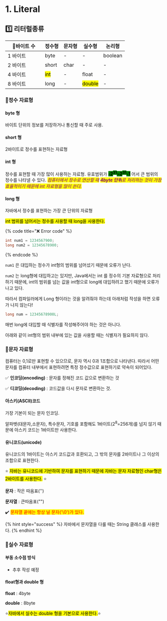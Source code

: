 # 1. Literal

## 1️⃣ 리터럴종류

<table><thead><tr><th width="103.66668701171875">🌮바이트 수</th><th>정수형</th><th>문자형</th><th>실수형</th><th>논리형</th></tr></thead><tbody><tr><td>1 바이트</td><td>byte</td><td>-</td><td>-</td><td>boolean</td></tr><tr><td>2 바이트</td><td>short</td><td>char</td><td>-</td><td>-</td></tr><tr><td>4 바이트</td><td><mark style="background-color:yellow;">int</mark></td><td>-</td><td>float</td><td>-</td></tr><tr><td>8 바이트</td><td>long</td><td>-</td><td><mark style="background-color:yellow;">double</mark></td><td>-</td></tr></tbody></table>

### 🔹정수 자료형

#### byte 형

바이트 단위의 정보를 저장하거나 통신할 때 주로 사용.

#### short 형

2바이트로 정수를 표현하는 자료형

#### int 형

정수를 표현할 때 가장 많이 사용하는 자료형. 유효범위가 <mark style="background-color:green;">**-2**</mark><sup><mark style="background-color:green;">**31**<mark style="background-color:green;"></sup><mark style="background-color:green;">**\~2**</mark><sup><mark style="background-color:green;">**31**<mark style="background-color:green;"></sup><mark style="background-color:green;">**-1**</mark> 어서 큰 범위의 정수를 나타낼 수 있다. _<mark style="color:purple;">컴퓨터에서 정수로 연산할 때</mark> <mark style="color:purple;"></mark><mark style="color:purple;">**4byte 단위**</mark><mark style="color:purple;">로 처리하는 것이 가장 효율적이기 때문에 int 자료형을 많이 쓴다.</mark>_

#### long 형

자바에서 정수를 표현하는 가장 큰 단위의 자료형

<mark style="background-color:yellow;">int 범위를 넘어서는 정수를 사용할 때 long을 사용한다.</mark>

{% code title="❌ Error code" %}
```java
int num1 = 1234567900;
long num2 = 12345678900;
```
{% endcode %}

`num1` 은 대입하는 정수가 int형의 범위를 넘어섰기 때문에 오류가 난다.

`num2` 는 long형에 대입하고는 있지만, Java에서는 int 를 정수의 기본 자료형으로 처리하기 때문에, int의 범위를 넘는 값을 int형으로 long에 대입하려고 했기 때문에 오류가 나고 있다.

따라서 컴파일러에게 Long 형이라는 것을 알려줘야 하는데 아래처럼 작성을 하면 오류가 나지 않는다!

```java
long num = 12345678900L;
```

매번 long에 대입할 때 식별자를 작성해주어야 하는 것은 아니다.

아래와 같이 int형의 범위 내부에 있는 값을 사용할 때는 식별자가 필요하지 않다.



### 🔹문자 자료형

컴퓨터는 0,1로만 표현할 수 있으므로, 문자 역시 0과 1조합으로 나타낸다. 따라서 어떤 문자를 컴퓨터 내부에서 표현하려면 특정 정수값으로 표현하기로 약속이 되어있다.

✅ **인코딩(encoding)** : 문자를 정해진 코드 값으로 변환하는 것

✅ **디코딩(decoding)** : 코드값을 다시 문자로 변환하는 것.

#### 아스키(ASCII)코드

가장 기본이 되는 문자 인코딩.

알파벳(대문자,소문자), 특수문자, 기호를 포함해도 1바이트(2<sup>8</sup>=256개)를 넘지 않기 때문에 아스키 코드는 1바이트만 사용한다.

#### 유니코드(unicode)

유니코드의 1바이트는 아스키 코드값과 호환되고, 그 밖의 문자를 2바이트나 그 이상의 조합으로 표현한다.

⭐ <mark style="background-color:yellow;">자바는 유니코드에 기반하여 문자를 표현하기 때문에 자바는 문자 자료형인 char형은 2바이트를 사용한다.</mark> ⭐

**문자** : 작은 따옴표('')

**문자열** : 큰따옴표("")

&#x20;✔️ <mark style="color:red;">문자열 끝에는 항상 널 문자('\0')가 있다.</mark>

{% hint style="success" %}
자바에서 문자열을 다룰 때는 String 클래스를 사용한다.
{% endhint %}

### 🔹실수 자료형

#### 부동 소수점 방식

* 추후 작성 예정

#### float형과 double 형

**float** : 4byte

**double** : 8byte

⭐<mark style="background-color:yellow;">자바에서 실수는 double 형을 기본으로 사용한다.</mark>⭐

